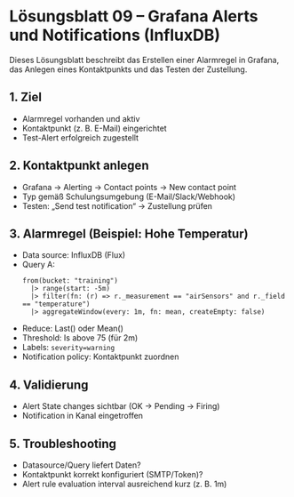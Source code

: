 # Lösungsblatt 09 – Grafana Alerts und Notifications (InfluxDB)

Dieses Lösungsblatt beschreibt das Erstellen einer Alarmregel in Grafana, das Anlegen eines Kontaktpunkts und das Testen der Zustellung.

## 1. Ziel
- Alarmregel vorhanden und aktiv
- Kontaktpunkt (z. B. E-Mail) eingerichtet
- Test-Alert erfolgreich zugestellt

## 2. Kontaktpunkt anlegen
- Grafana → Alerting → Contact points → New contact point
- Typ gemäß Schulungsumgebung (E-Mail/Slack/Webhook)
- Testen: „Send test notification“ → Zustellung prüfen

## 3. Alarmregel (Beispiel: Hohe Temperatur)
- Data source: InfluxDB (Flux)
- Query A:
  ```flux
  from(bucket: "training")
    |> range(start: -5m)
    |> filter(fn: (r) => r._measurement == "airSensors" and r._field == "temperature")
    |> aggregateWindow(every: 1m, fn: mean, createEmpty: false)
  ```
- Reduce: Last() oder Mean()
- Threshold: Is above 75 (für 2m)
- Labels: `severity=warning`
- Notification policy: Kontaktpunkt zuordnen

## 4. Validierung
- Alert State changes sichtbar (OK → Pending → Firing)
- Notification in Kanal eingetroffen

## 5. Troubleshooting
- Datasource/Query liefert Daten?
- Kontaktpunkt korrekt konfiguriert (SMTP/Token)?
- Alert rule evaluation interval ausreichend kurz (z. B. 1m)
